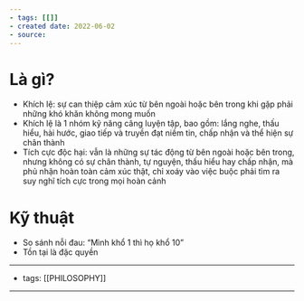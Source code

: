 ```yaml
---
- tags: [[]]
- created date: 2022-06-02
- source: 
---
```


# Là gì?

-   Khích lệ: sự can thiệp cảm xúc từ bên ngoài hoặc bên trong khi gặp phải những khó khăn không mong muốn
-   Khích lệ là 1 nhóm kỹ năng câng luyện tập, bao gồm: lắng nghe, thấu hiểu, hài hước, giao tiếp và truyền đạt niềm tin, chấp nhận và thể hiện sự chân thành
-   Tích cực độc hại: vẫn là những sự tác động từ bên ngoài hoặc bên trong, nhưng không có sự chân thành, tự nguyện, thấu hiểu hay chấp nhận, mà phủ nhận hoàn toàn cảm xúc thật, chỉ xoáy vào việc buộc phải tìm ra suy nghĩ tích cực trong mọi hoàn cảnh

# Kỹ thuật

-   So sánh nỗi đau: “Mình khổ 1 thì họ khổ 10”
-   Tồn tại là đặc quyền

---
- tags: [[PHILOSOPHY]]
---